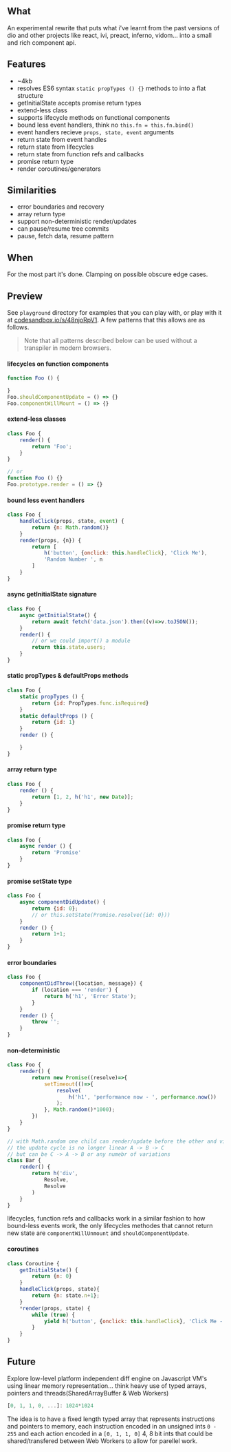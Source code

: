 ## What

An experimental rewrite that puts what i've learnt from the past versions of dio and other projects like react, ivi, preact, inferno, vidom... into a small and rich component api.

## Features

- ~4kb
- resolves ES6 syntax `static propTypes () {}` methods to into a flat structure
- getInitialState accepts promise return types
- extend-less class
- supports lifecycle methods on functional components
- bound less event handlers, think no `this.fn = this.fn.bind()`
- event handlers recieve `props, state, event` arguments
- return state from event handles
- return state from lifecycles
- return state from function refs and callbacks
- promise return type
- render coroutines/generators

## Similarities

- error boundaries and recovery
- array return type
- support non-deterministic render/updates
- can pause/resume tree commits
- pause, fetch data, resume pattern

## When

For the most part it's done. Clamping on possible obscure edge cases.

## Preview

See `playground` directory for examples that you can play with, or play with it at [codesandbox.io/s/48njoRpV1](https://codesandbox.io/s/48njoRpV1). A few patterns that this allows are as follows.

> Note that all patterns described below can be used without a transpiler in modern browsers.


#### lifecycles on function components

```js
function Foo () {

}
Foo.shouldComponentUpdate = () => {}
Foo.componentWillMount = () => {}
```


#### extend-less classes

```js
class Foo {
	render() {
		return 'Foo';
	}
}

// or
function Foo () {}
Foo.prototype.render = () => {}
```

#### bound less event handlers

```js
class Foo {
	handleClick(props, state, event) {
		return {n: Math.random()}
	}
	render(props, {n}) {
		return [
			h('button', {onclick: this.handleClick}, 'Click Me'),
			'Random Number ', n
		]
	}
}
```

#### async getInitialState signature

```js
class Foo {
	async getInitialState() {
		return await fetch('data.json').then((v)=>v.toJSON());
	}
	render() {
		// or we could import() a module
		return this.state.users;
	}
}
```

#### static propTypes & defaultProps methods

```js
class Foo {
	static propTypes () {
		return {id: PropTypes.func.isRequired}
	}
	static defaultProps () {
		return {id: 1}
	}
	render () {

	}
}
```

#### array return type

```js
class Foo {
	render () {
		return [1, 2, h('h1', new Date)];
	}
}
```

#### promise return type

```js
class Foo {
	async render () {
		return 'Promise'
	}
}
```
#### promise setState type

```js
class Foo {
	async componentDidUpdate() {
		return {id: 0};
		// or this.setState(Promise.resolve({id: 0}))
	}
	render () {
		return 1+1;
	}
}
```

#### error boundaries

```js
class Foo {
	componentDidThrow({location, message}) {
		if (location === 'render') {
			return h('h1', 'Error State');
		}
	}
	render () {
		throw '';
	}
}
```

#### non-deterministic

```js
class Foo {
	render() {
		return new Promise((resolve)=>{
			setTimeout(()=>{
				resolve(
					h('h1', 'performance now - ', performance.now())
				);
			}, Math.random()*1000);
		})
	}
}

// with Math.random one child can render/update before the other and vice-versa
// the update cycle is no longer linear A -> B -> C
// but can be C -> A -> B or any numebr of variations
class Bar {
	render() {
		return h('div',
			Resolve,
			Resolve
		)
	}
}
```

lifecycles, function refs and callbacks work in a similar fashion to how bound-less events work, the only lifecycles methodes that cannot return new state are `componentWillUnmount` and `shouldComponentUpdate`.

#### coroutines

```js
class Coroutine {
	getInitialState() {
		return {n: 0}
	}
	handleClick(props, state){
		return {n: state.n+1};
	}
	*render(props, state) {
		while (true) {
			yield h('button', {onclick: this.handleClick}, 'Click Me - ', state.n);
		}
	}
}
```

## Future

Explore low-level platform independent diff engine on Javascript VM's using linear memory representation... think heavy use of typed arrays, pointers and threads(SharedArrayBuffer & Web Workers)

```js
[0, 1, 1, 0, ...]: 1024*1024
```

The idea is to have a fixed length typed array that represents instructions and pointers to memory, each instruction encoded in an unsigned ints `0 - 255` and each action encoded in a `[0, 1, 1, 0]` 4, 8 bit ints that could be shared/transfered between Web Workers to allow for parellel work.
